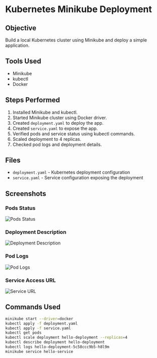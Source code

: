 # Kubernetes Minikube Deployment 

## Objective
Build a local Kubernetes cluster using Minikube and deploy a simple application.

## Tools Used
- Minikube
- kubectl
- Docker

## Steps Performed
1. Installed Minikube and kubectl.
2. Started Minikube cluster using Docker driver.
3. Created `deployment.yaml` to deploy the app.
4. Created `service.yaml` to expose the app.
5. Verified pods and service status using kubectl commands.
6. Scaled deployment to 4 replicas.
7. Checked pod logs and deployment details.

## Files
- `deployment.yaml` - Kubernetes deployment configuration
- `service.yaml` - Service configuration exposing the deployment

## Screenshots

### Pods Status
![Pods Status](screenshots/pod_status.png)

### Deployment Description
![Deployment Description](screenshots/deployment_description.png)

### Pod Logs
![Pod Logs](screenshots/pod_logs.png)

### Service Access URL
![Service URL](screenshots/service_url.png)

## Commands Used
```bash
minikube start --driver=docker
kubectl apply -f deployment.yaml
kubectl apply -f service.yaml
kubectl get pods
kubectl scale deployment hello-deployment --replicas=4
kubectl describe deployment hello-deployment
kubectl logs hello-deployment-5c58ccc9b5-h8l9m
minikube service hello-service
